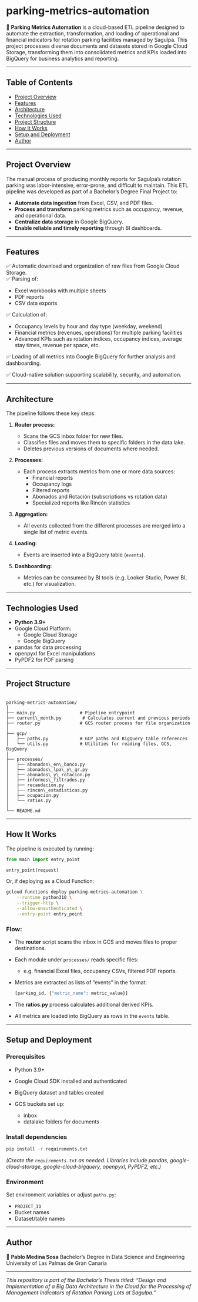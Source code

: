 # parking-metrics-automation

🚗 **Parking Metrics Automation** is a cloud-based ETL pipeline designed to automate the extraction, transformation, and loading of operational and financial indicators for rotation parking facilities managed by Sagulpa. This project processes diverse documents and datasets stored in Google Cloud Storage, transforming them into consolidated metrics and KPIs loaded into BigQuery for business analytics and reporting.

---

## Table of Contents

- [Project Overview](#project-overview)
- [Features](#features)
- [Architecture](#architecture)
- [Technologies Used](#technologies-used)
- [Project Structure](#project-structure)
- [How It Works](#how-it-works)
- [Setup and Deployment](#setup-and-deployment)
- [Author](#author)

---

## Project Overview

The manual process of producing monthly reports for Sagulpa’s rotation parking was labor-intensive, error-prone, and difficult to maintain. This ETL pipeline was developed as part of a Bachelor’s Degree Final Project to:

- **Automate data ingestion** from Excel, CSV, and PDF files.
- **Process and transform** parking metrics such as occupancy, revenue, and operational data.
- **Centralize data storage** in Google BigQuery.
- **Enable reliable and timely reporting** through BI dashboards.

---

## Features

✅ Automatic download and organization of raw files from Google Cloud Storage.  
✅ Parsing of:
- Excel workbooks with multiple sheets
- PDF reports
- CSV data exports

✅ Calculation of:
- Occupancy levels by hour and day type (weekday, weekend)
- Financial metrics (revenues, operations) for multiple parking facilities
- Advanced KPIs such as rotation indices, occupancy indices, average stay times, revenue per space, etc.

✅ Loading of all metrics into Google BigQuery for further analysis and dashboarding.

✅ Cloud-native solution supporting scalability, security, and automation.

---

## Architecture

The pipeline follows these key steps:

1. **Router process:**
   - Scans the GCS inbox folder for new files.
   - Classifies files and moves them to specific folders in the data lake.
   - Deletes previous versions of documents where needed.

2. **Processes:**
   - Each process extracts metrics from one or more data sources:
     - Financial reports
     - Occupancy logs
     - Filtered reports
     - Abonados and Rotación (subscriptions vs rotation data)
     - Specialized reports like Rincón statistics

3. **Aggregation:**
   - All events collected from the different processes are merged into a single list of metric events.

4. **Loading:**
   - Events are inserted into a BigQuery table (`events`).

5. **Dashboarding:**
   - Metrics can be consumed by BI tools (e.g. Looker Studio, Power BI, etc.) for visualization.

---

## Technologies Used

- **Python 3.9+**
- Google Cloud Platform:
  - Google Cloud Storage
  - Google BigQuery
- pandas for data processing
- openpyxl for Excel manipulations
- PyPDF2 for PDF parsing

---

## Project Structure

```

parking-metrics-automation/
│
├── main.py                 # Pipeline entrypoint
├── current\_month.py        # Calculates current and previous periods
├── router.py               # GCS router process for file organization
│
├── gcp/
│   ├── paths.py            # GCP paths and BigQuery table references
│   └── utils.py            # Utilities for reading files, GCS, BigQuery
│
├── processes/
│   ├── abonados\_en\_banco.py
│   ├── abonados\_lpa\_y\_qr.py
│   ├── abonados\_y\_rotacion.py
│   ├── informes\_filtrados.py
│   ├── recaudacion.py
│   ├── rincon\_estadisticas.py
│   ├── ocupacion.py
│   └── ratios.py
│
└── README.md

````

---

## How It Works

The pipeline is executed by running:

```python
from main import entry_point

entry_point(request)
````

Or, if deploying as a Cloud Function:

```bash
gcloud functions deploy parking-metrics-automation \
    --runtime python310 \
    --trigger-http \
    --allow-unauthenticated \
    --entry-point entry_point
```

### Flow:

* The **router** script scans the inbox in GCS and moves files to proper destinations.
* Each module under `processes/` reads specific files:

  * e.g. financial Excel files, occupancy CSVs, filtered PDF reports.
* Metrics are extracted as lists of “events” in the format:

  ```python
  [parking_id, {"metric_name": metric_value}]
  ```
* The **ratios.py** process calculates additional derived KPIs.
* All metrics are loaded into BigQuery as rows in the `events` table.

---

## Setup and Deployment

### Prerequisites

* Python 3.9+
* Google Cloud SDK installed and authenticated
* BigQuery dataset and tables created
* GCS buckets set up:

  * inbox
  * datalake folders for documents

### Install dependencies

```bash
pip install -r requirements.txt
```

*(Create the `requirements.txt` as needed. Libraries include pandas, google-cloud-storage, google-cloud-bigquery, openpyxl, PyPDF2, etc.)*

### Environment

Set environment variables or adjust `paths.py`:

* `PROJECT_ID`
* Bucket names
* Dataset/table names

---

## Author

👤 **Pablo Medina Sosa**
Bachelor’s Degree in Data Science and Engineering
University of Las Palmas de Gran Canaria

---

*This repository is part of the Bachelor’s Thesis titled:
“Design and Implementation of a Big Data Architecture in the Cloud for the Processing of Management Indicators of Rotation Parking Lots at Sagulpa.”*

```

